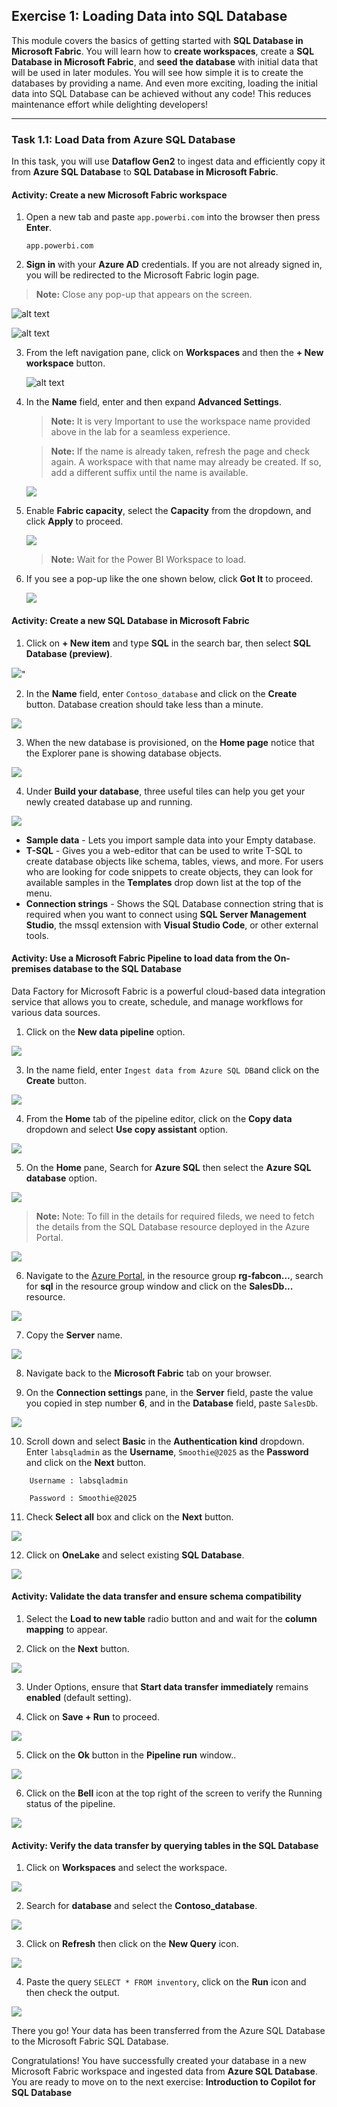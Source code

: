 ## Exercise 1: Loading Data into SQL Database

This module covers the basics of getting started with **SQL Database in Microsoft Fabric**. You will learn how to **create workspaces**, create a **SQL Database in Microsoft Fabric**, and **seed the database** with initial data that will be used in later modules. You will see how simple it is to create the databases by providing a name. And even more exciting, loading the initial data into SQL Database can be achieved without any code! This reduces maintenance effort while delighting developers!

---

### Task 1.1: Load Data from Azure SQL Database

In this task, you will use **Dataflow Gen2** to ingest data and efficiently copy it from **Azure SQL Database** to **SQL Database in Microsoft Fabric**.

#### Activity: Create a new Microsoft Fabric workspace

1. Open a new tab and paste ``app.powerbi.com`` into the browser then press **Enter**.

    ```
    app.powerbi.com
    ```

2. **Sign in** with your **Azure AD** credentials. If you are not already signed in, you will be redirected to the Microsoft Fabric login page.


> **Note:** Close any pop-up that appears on the screen.

![alt text](../media/image5u.png)

![alt text](../media/newu.png)

3. From the left navigation pane, click on **Workspaces** and then the **+ New workspace** button.

   ![alt text](../media/image-7.png)

4. In the **Name** field, enter **<inject key= "WorkspaceName" enableCopy="true"/>** and then expand **Advanced Settings**.

    > **Note:** It is very Important to use the workspace name provided above in the lab for a seamless experience.

    > **Note:** If the name is already taken, refresh the page and check again. A workspace with that name may already be created. If so, add a different suffix until the name is available.

   ![](../media/h15.png)

5. Enable **Fabric capacity**, select the **Capacity** from the dropdown, and click **Apply** to proceed.

   ![](../media/h16.png)

    > **Note:** Wait for the Power BI Workspace to load.

6. If you see a pop-up like the one shown below, click **Got It** to proceed.

   ![](../media/taskflow.png)

#### Activity: Create a new SQL Database in Microsoft Fabric

1. Click on **+ New item** and type **SQL** in the search bar, then select **SQL Database (preview)**.

![](../media/database1.png)"

2. In the **Name** field, enter ```Contoso_database``` and click on the **Create** button. Database creation should take less than a minute.

![](../media/n1.png)

3. When the new database is provisioned, on the **Home page** notice that the Explorer pane is showing database objects.

![](../media/f54.png)

4. Under **Build your database**, three useful tiles can help you get your newly created database up and running.

![](../media/06.png)

- **Sample data** - Lets you import sample data into your Empty database.
- **T-SQL** - Gives you a web-editor that can be used to write T-SQL to create database objects like schema, tables, views, and more. For users who are looking for code snippets to create objects, they can look for available samples in the **Templates** drop down list at the top of the menu.
- **Connection strings** - Shows the SQL Database connection string that is required when you want to connect using **SQL Server Management Studio**, the mssql extension with **Visual Studio Code**, or other external tools.


#### Activity: Use a Microsoft Fabric Pipeline to load data from the On-premises database to the SQL Database


Data Factory for Microsoft Fabric is a powerful cloud-based data integration service that allows you to create, schedule, and manage workflows for various data sources. 

1. Click on the **New data pipeline** option.

![](../media/p1.png)

3. In the name field, enter ``Ingest data from Azure SQL DB``and click on the **Create** button.

![](../media/n2.png)

4. From the **Home** tab of the pipeline editor, click on the **Copy data** dropdown and select **Use copy assistant** option.

![](../media/25.png)

5. On the **Home** pane, Search for **Azure SQL** then select the **Azure SQL database** option.

![](../media/n3.png)

>**Note:** Note: To fill in the details for required fileds, we need to fetch the details from the SQL Database resource deployed in the Azure Portal.

![](../media/g10.png)

6. Navigate to the [Azure Portal]('https://portal.azure.com/'), in the resource group **rg-fabcon...**, search for **sql** in the resource group window and click on the **SalesDb...** resource.

![](../media/g11.png)

7. Copy the **Server** name.

![](../media/g12.png)

8. Navigate back to the **Microsoft Fabric** tab on your browser.

9. On the **Connection settings** pane, in the **Server** field, paste the value you copied in step number **6**, and in the **Database** field, paste ```SalesDb```.

![](../media/p2.png)

10.  Scroll down and select **Basic** in the **Authentication kind** dropdown. Enter ``labsqladmin`` as the **Username**, ``Smoothie@2025`` as the **Password** and click on the **Next** button.

```
    Username : labsqladmin
```

```
    Password : Smoothie@2025
 ```

11. Check **Select all** box and click on the **Next** button.

![](../media/n5.png)

12. Click on **OneLake** and select existing **SQL Database**.

![](../media/n6.png)


#### Activity: Validate the data transfer and ensure schema compatibility

1. Select the **Load to new table** radio button and and wait for the **column mapping** to appear.

2. Click on the **Next** button.

![](../media/n7.png)

3. Under Options, ensure that **Start data transfer immediately** remains **enabled** (default setting).

4. Click on **Save + Run** to proceed.

![](../media/n8.png)

5. Click on the **Ok** button in the **Pipeline run** window..

![](../media/datapipeline12.png)

6. Click on the **Bell** icon at the top right of the screen to verify the Running status of the pipeline.

![](../media/datapipeline14.png)

#### Activity: Verify the data transfer by querying tables in the SQL Database

1. Click on **Workspaces** and select the **<inject key= WorkspaceName enableCopy="true"/>** workspace.

![](../media/wss.png)

2. Search for **database** and select the **Contoso_database**.

![](../media/n9.png)

3. Click on **Refresh** then click on the **New Query** icon.

![](../media/database3.png)

4. Paste the query ```SELECT * FROM inventory```, click on the **Run** icon and then check the output.

![](../media/dim3u.png)

There you go! Your data has been transferred from the Azure SQL Database to the Microsoft Fabric SQL Database.

Congratulations! You have successfully created your database in a new Microsoft Fabric workspace and ingested data from **Azure SQL Database**. You are ready to move on to the next exercise: **Introduction to Copilot for SQL Database**
